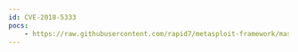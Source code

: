 ```yaml
---
id: CVE-2018-5333
pocs:
    - https://raw.githubusercontent.com/rapid7/metasploit-framework/master/modules/exploits/linux/local/rds_atomic_free_op_null_pointer_deref_priv_esc.rb
---
```

